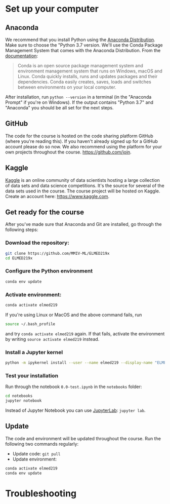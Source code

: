 # Set up your computer

## Anaconda
We recommend that you install Python using the [Anaconda Distribution](https://www.anaconda.com/download). Make sure to choose the "Python 3.7 version. We'll use the Conda Package Management System that comes with the Anaconda Distribution. From the [documentation](https://conda.io/docs):
> Conda is an open source package management system and environment management system that runs on Windows, macOS and Linux. Conda quickly installs, runs and updates packages and their dependencies. Conda easily creates, saves, loads and switches between environments on your local computer. 

After installation, run `python --version` in a terminal (in the "Anaconda Prompt" if you're on Windows). If the output contains "Python 3.7" and "Anaconda" you should be all set for the next steps.

## GitHub
The code for the course is hosted on the code sharing platform GitHub (where you're reading this). If you haven't already signed up for a GitHub account please do so now. We also recommend using the platform for your own projects throughout the course. https://github.com/join.

## Kaggle
[Kaggle](https://www.kaggle.com) is an online community of data scientists hosting a large collection of data sets and data science competitions. It's the source for several of the data sets used in the course. The course project will be hosted on Kaggle. Create an account here: https://www.kaggle.com. 

## Get ready for the course

After you've made sure that Anaconda and Git are installed, go through the following steps: 
### Download the repository: 
```bash
git clone https://github.com/MMIV-ML/ELMED219x
cd ELMED219x
```
### Configure the Python environment
```bash
conda env update
```

### Activate environment:
```bash
conda activate elmed219
```
If you're using Linux or MacOS and the above command fails, run 
```bash 
source ~/.bash_profile
``` 
and try `conda activate elmed219` again. If that fails, activate the environment by writing `source activate elmed219` instead.

### Install a Jupyter kernel
```bash
python -m ipykernel install --user --name elmed219 --display-name "ELMED219"
```

### Test your installation
Run through the notebook `0.0-test.ipynb` in the `notebooks` folder:
```bash
cd notebooks
jupyter notebook
```
Instead of Jupyter Notebook you can use [JupyterLab](https://github.com/jupyterlab/jupyterlab): `jupyter lab`.

## Update
The code and environment will be updated throughout the course. Run the following two commands regularly:
* Update code: `git pull`
* Update environment: 
```bash
conda activate elmed219
conda env update
```

# Troubleshooting
